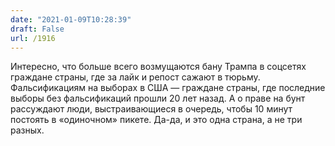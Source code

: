 ```yaml
---
date: "2021-01-09T10:28:39"
draft: False
url: /1916
---
```


Интересно, что больше всего возмущаются бану Трампа в соцсетях граждане страны, где за лайк и репост сажают в тюрьму.
Фальсификациям на выборах в США — граждане страны, где последние выборы без фальсификаций прошли 20 лет назад. 
А о праве на бунт рассуждают люди, выстраивающиеся в очередь, чтобы 10 минут постоять в «одиночном» пикете.
Да-да, и это одна страна, а не три разных.
